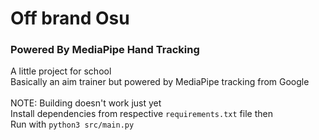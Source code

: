 <h1>Off brand Osu</h1>
<h3>Powered By MediaPipe Hand Tracking</h3>

<p>
A little project for school<br>
Basically an aim trainer but powered by MediaPipe tracking from Google<br>
<br>
NOTE: Building doesn't work just yet<br>
Install dependencies from respective <code>requirements.txt</code> file then<br>
Run with <code>python3 src/main.py</code><br>
</p>
